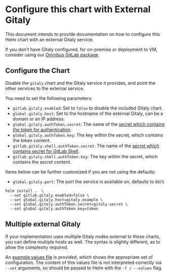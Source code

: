 # Configure this chart with External Gitaly

This document intends to provide documentation on how to configure this Helm chart with an external Gitaly service.

If you don't have Gitaly configured, for on-premise or deployment to VM,
consider using our [Omnibus GitLab package](./external-omnibus-gitaly.md).

## Configure the Chart

Disable the `gitaly` chart and the Gitaly service it provides, and point the other services to the external service.

You need to set the following parameters:

- `gitlab.gitaly.enabled`: Set to `false` to disable the included Gitaly chart.
- `global.gitaly.host`: Set to the hostname of the external Gitaly, can be a domain or an IP address.
- `global.gitaly.authToken.secret`: The name of the [secret which contains the token for authentication][gitaly-secret].
- `global.gitaly.authToken.key`: The key within the secret, which contains the token content.
- `gitlab.gitaly.shell.authToken.secret`: The name of the [secret which contains secret for GitLab Shell][gitlab-shell-secret].
- `gitlab.gitaly.shell.authToken.key`: The key within the secret, which contains the secret content.

Items below can be further customized if you are not using the defaults:

- `global.gitaly.port`: The port the service is available on, defaults to `8075`

```
helm install .  \
  --set gitlab.gitaly.enabled=false \
  --set global.gitaly.host=gitaly.example \
  --set global.gitaly.authToken.secret=gitaly-secret \
  --set global.gitaly.authToken.key=token
```

## Multiple external Gitaly

If your implementation uses multiple Gitaly nodes external to these charts,
you can define multiple hosts as well. The syntax is slightly different, as
to allow the complexity required.

An [example values file][multiple-external] is provided, which shows the
appropriate set of configuration. The content of this values file is not
interpreted correctly via `--set` arguments, so should be passed to Helm
with the `-f / --values` flag.

[gitaly-secret]: ../../installation/secrets.md#gitaly-secret
[gitlab-shell-secret]: ../../installation/secrets.md#gitlab-shell-secret
[multiple-external]: https://gitlab.com/gitlab-org/charts/gitlab/blob/master/examples/gitaly/values-multiple-external.yaml
